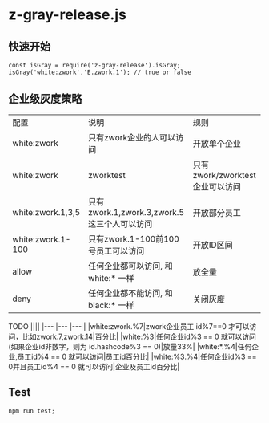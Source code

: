# z-gray-release.js

## 快速开始
```
const isGray = require('z-gray-release').isGray;
isGray('white:zwork','E.zwork.1'); // true or false

```

## 企业级灰度策略

||||
|--- |--- |--- |
|配置|说明|规则|
|white:zwork|只有zwork企业的⼈可以访问|开放单个企业|
|white:zwork|zworktest|只有zwork/zworktest企业可以访问|开放多个企业|
|white:zwork.1,3,5|只有zwork.1,zwork.3,zwork.5这三个⼈可以访问|开放部分员⼯|
|white:zwork.1-100|只有zwork.1-100前100号员⼯可以访问|开放ID区间|
|allow|任何企业都可以访问, 和 white:* ⼀样|放全量|
|deny|任何企业都不能访问, 和 black:* ⼀样|关闭灰度|

TODO
||||
|--- |--- |--- |
|white:zwork.%7|zwork企业员⼯ id%7==0 才可以访问，⽐如zwork.7,zwork.14|百分⽐|
|white:%3|任何企业id%3 == 0 就可以访问(如果企业id⾮数字，则为 id.hashcode%3 == 0)|放量33%|
|white:*.%4|任何企业,员⼯id%4 == 0 就可以访问|员⼯id百分⽐|
|white:%3.%4|任何企业id%3 == 0并且员⼯id%4 == 0 就可以访问|企业及员⼯id百分⽐|


## Test

```
npm run test;
```
